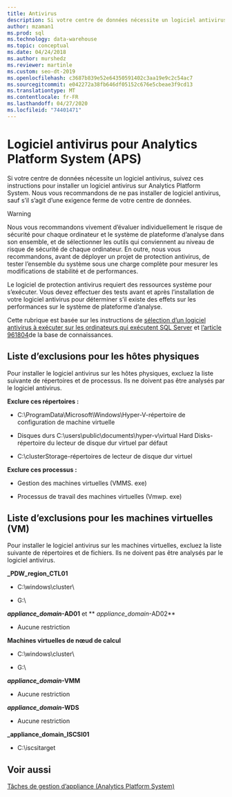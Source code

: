 ```yaml
---
title: Antivirus
description: Si votre centre de données nécessite un logiciel antivirus, suivez ces instructions pour installer un logiciel antivirus sur le système d’analyse de plate-forme (APS). Nous vous recommandons de ne pas installer de logiciel antivirus, sauf s’il s’agit d’une exigence ferme de votre centre de données.
author: mzaman1
ms.prod: sql
ms.technology: data-warehouse
ms.topic: conceptual
ms.date: 04/24/2018
ms.author: murshedz
ms.reviewer: martinle
ms.custom: seo-dt-2019
ms.openlocfilehash: c3687b839e52e64350591402c3aa19e9c2c54ac7
ms.sourcegitcommit: e042272a38fb646df05152c676e5cbeae3f9cd13
ms.translationtype: MT
ms.contentlocale: fr-FR
ms.lasthandoff: 04/27/2020
ms.locfileid: "74401471"
---
```

# <a name="antivirus-software-for-analytics-platform-system-aps"></a>Logiciel antivirus pour Analytics Platform System (APS)
Si votre centre de données nécessite un logiciel antivirus, suivez ces instructions pour installer un logiciel antivirus sur Analytics Platform System. Nous vous recommandons de ne pas installer de logiciel antivirus, sauf s’il s’agit d’une exigence ferme de votre centre de données.  
  
> [!WARNING]  
> Nous vous recommandons vivement d’évaluer individuellement le risque de sécurité pour chaque ordinateur et le système de plateforme d’analyse dans son ensemble, et de sélectionner les outils qui conviennent au niveau de risque de sécurité de chaque ordinateur. En outre, nous vous recommandons, avant de déployer un projet de protection antivirus, de tester l’ensemble du système sous une charge complète pour mesurer les modifications de stabilité et de performances.  
>   
> Le logiciel de protection antivirus requiert des ressources système pour s’exécuter. Vous devez effectuer des tests avant et après l’installation de votre logiciel antivirus pour déterminer s’il existe des effets sur les performances sur le système de plateforme d’analyse.  
  
Cette rubrique est basée sur les instructions de [sélection d’un logiciel antivirus à exécuter sur les ordinateurs qui exécutent SQL Server](https://support.microsoft.com/kb/309422) et [l’article 961804](https://support.microsoft.com/kb/961804/en-us)de la base de connaissances.  
  
## <a name="exclusion-list-for-physical-hosts"></a>Liste d’exclusions pour les hôtes physiques  
Pour installer le logiciel antivirus sur les hôtes physiques, excluez la liste suivante de répertoires et de processus. Ils ne doivent pas être analysés par le logiciel antivirus.  
  
**Exclure ces répertoires :**  
  
-   C:\ProgramData\Microsoft\Windows\Hyper-V-répertoire de configuration de machine virtuelle  
  
-   Disques durs C:\users\public\documents\hyper-v\virtual Hard Disks-répertoire du lecteur de disque dur virtuel par défaut  
  
-   C:\clusterStorage-répertoires de lecteur de disque dur virtuel  
  
**Exclure ces processus :**  
  
-   Gestion des machines virtuelles (VMMS. exe)  
  
-   Processus de travail des machines virtuelles (Vmwp. exe)  
  
## <a name="exclusion-list-for-virtual-machines-vms"></a>Liste d’exclusions pour les machines virtuelles (VM)  
Pour installer le logiciel antivirus sur les machines virtuelles, excluez la liste suivante de répertoires et de fichiers. Ils ne doivent pas être analysés par le logiciel antivirus.  
  
**_PDW_region_CTL01**  
  
-   C:\windows\cluster\  
  
-   G:\  
  
**_appliance_domain_-AD01** et ** _appliance_domain_-AD02**  
  
-   Aucune restriction  
  
**Machines virtuelles de nœud de calcul**  
  
-   C:\windows\cluster\  
  
-   G:\  
  
**_appliance_domain_-VMM**  
  
-   Aucune restriction  
  
**_appliance_domain_-WDS**  
  
-   Aucune restriction  
  
**_appliance_domain_ISCSI01**  
  
-   C:\iscsitarget  
  
## <a name="see-also"></a>Voir aussi  
[Tâches de gestion d’appliance &#40;Analytics Platform System&#41;](appliance-management-tasks.md)  
  
